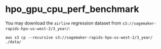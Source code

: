 # hpo_gpu_cpu_perf_benchmark

You may download the `airline` regression dataset from `s3://sagemaker-rapids-hpo-us-west-2/3_year/`:
```
aws s3 cp --recursive s3://sagemaker-rapids-hpo-us-west-2/3_year/ ./data/
```
